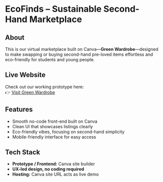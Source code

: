 # EcoFinds – Sustainable Second-Hand Marketplace

##  About  
This is our virtual marketplace built on Canva—**Green Wardrobe**—designed to make swapping or buying second-hand pre-loved items effortless and eco-friendly for students and young people.

##  Live Website  
Check out our working prototype here:  
👉 [Visit Green Wardrobe](https://greenwardrobe.my.canva.site/)

##  Features  
- Smooth no-code front-end built on Canva  
- Clean UI that showcases listings clearly  
- Eco-friendly vibes, focusing on second-hand simplicity  
- Mobile-friendly interface for easy access

##  Tech Stack  
- **Prototype / Frontend:** Canva site builder  
- **UX-led design, no coding required**  
- **Hosting:** Canva site URL acts as live demo
